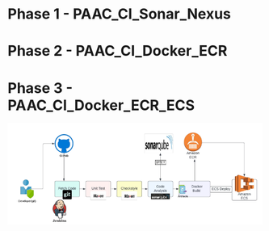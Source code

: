 
# Phase 1 - PAAC_CI_Sonar_Nexus
# Phase 2 - PAAC_CI_Docker_ECR
# Phase 3 - PAAC_CI_Docker_ECR_ECS


![CICD-Jenkins](CICD-Jenkins.png)
